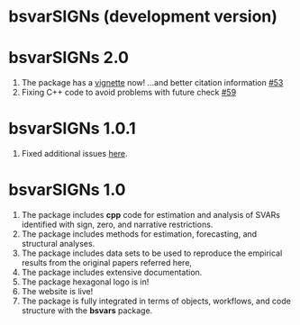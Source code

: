 # bsvarSIGNs (development version)

# bsvarSIGNs 2.0

1. The package has a [vignette](https://doi.org/10.48550/arXiv.2501.16711) now! ...and better citation information [#53](https://github.com/bsvars/bsvarSIGNs/issues/53)
2. Fixing C++ code to avoid problems with future check [#59](https://github.com/bsvars/bsvarSIGNs/issues/59)

# bsvarSIGNs 1.0.1

1. Fixed additional issues [here](https://github.com/bsvars/bsvarSIGNs/issues/43).

# bsvarSIGNs 1.0

1. The package includes **cpp** code for estimation and analysis of SVARs identified with sign, zero, and narrative restrictions.
2. The package includes methods for estimation, forecasting, and structural analyses.
3. The package includes data sets to be used to reproduce the empirical results from the original papers referred here,
4. The package includes extensive documentation.
5. The package hexagonal logo is in!
6. The website is live!
7. The package is fully integrated in terms of objects, workflows, and code structure with the **bsvars** package.
